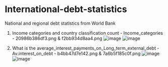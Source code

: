 # International-debt-statistics
National and regional debt statistics from World Bank


1. Income categories and country classification count - Income_categories - 20986b386df3.png & f2bb934d8aa4.png
![image](https://user-images.githubusercontent.com/100042336/156570666-18de3f2e-798b-4695-ace1-20986b386df3.png)
![image](https://user-images.githubusercontent.com/100042336/156570710-1e6e6f7c-a278-4122-bf03-f2bb934d8aa4.png)

2. What is the average_interest_payments_on_Long_term_external_debt - Av.interest_on_debt - b4bb47d7e142.png & 7a6b5f185c0f.png
![image](https://user-images.githubusercontent.com/100042336/156571941-b9fd8416-4622-4b9b-b5c0-b4bb47d7e142.png)
![image](https://user-images.githubusercontent.com/100042336/156571960-574f29b6-e9b7-441b-a72b-7a6b5f185c0f.png)


